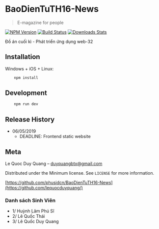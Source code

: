 # BaoDienTuTH16-News
> E-magazine for people 

[![NPM Version][npm-image]][npm-url]
[![Build Status][travis-image]][travis-url]
[![Downloads Stats][npm-downloads]][npm-url]

Đồ án cuối kì - Phát triển ứng dụng web-32

## Installation

Windows + iOS + Linux:
```sh
    npm install 
```

## Development 

```sh
    npm run dev 
```

## Release History

* 06/05/2019
    * DEADLINE: Frontend static website

## Meta
Le Quoc Duy Quang – duyquangbtx@gmail.com

Distributed under the Minimum license. See ``LICENSE`` for more information.

[https://github.com/phusidcn/BaoDienTuTH16-News](https://github.com/lequocduyquang/)


### Danh sách Sinh Viên
* 1/ Huỳnh Lâm Phú Sĩ
* 2/ Lê Quốc Thái
* 3/ Lê Quốc Duy Quang

<!-- Markdown link & img dfn's -->
[npm-image]: https://img.shields.io/npm/v/datadog-metrics.svg?style=flat-square
[npm-url]: https://npmjs.org/package/datadog-metrics
[npm-downloads]: https://img.shields.io/npm/dm/datadog-metrics.svg?style=flat-square
[travis-image]: https://img.shields.io/travis/dbader/node-datadog-metrics/master.svg?style=flat-square
[travis-url]: https://travis-ci.org/dbader/node-datadog-metrics
[wiki]: https://github.com/yourname/yourproject/wiki
